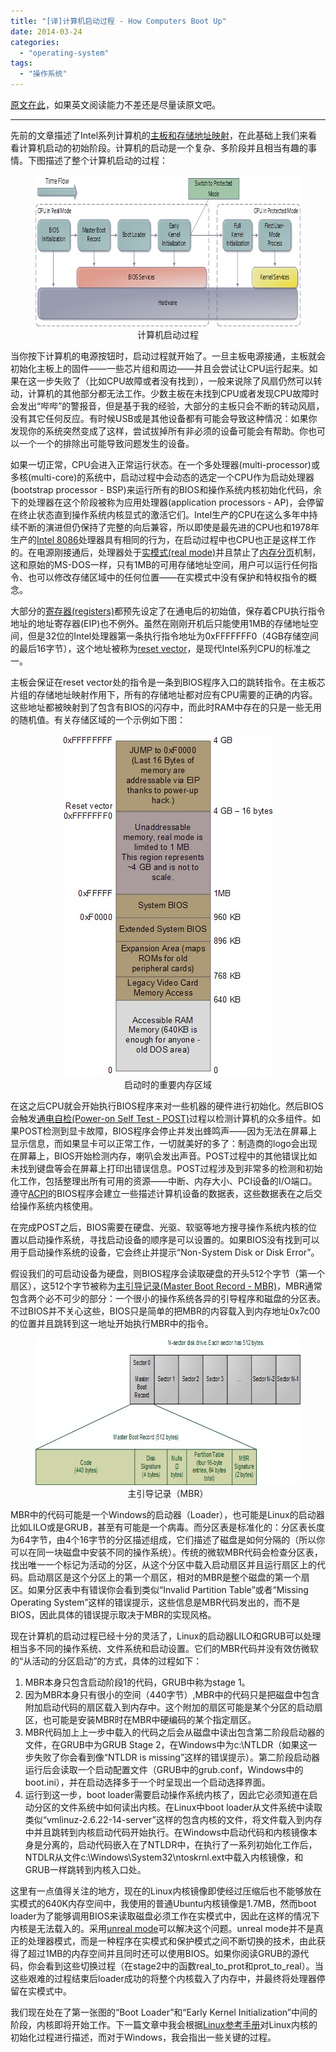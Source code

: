 ```yaml
---
title: "[译]计算机启动过程 - How Computers Boot Up"
date: 2014-03-24
categories: 
  - "operating-system"
tags: 
  - "操作系统"
---
```


[原文在此](http://duartes.org/gustavo/blog/post/how-computers-boot-up/)，如果英文阅读能力不差还是尽量读原文吧。

* * *

先前的文章描述了Intel系列计算机的[主板和存储地址映射](/2014/03/译主板芯片集和存储地址映射-motherboard-chipsets-and-the-memory-map/)，在此基础上我们来看看计算机启动的初始阶段。计算机的启动是一个复杂、多阶段并且相当有趣的事情。下图描述了整个计算机启动的过程：

<figure style="text-align: center;">
  <img src="/assets/images/55E52855-DA54-4925-98DD-E45A9F000583.jpg" alt="计算机启动过程" width="674" height="242" />
  <figcaption>计算机启动过程</figcaption>
</figure>

当你按下计算机的电源按钮时，启动过程就开始了。一旦主板电源接通，主板就会初始化主板上的固件——一些芯片组和周边——并且会尝试让CPU运行起来。如果在这一步失败了（比如CPU故障或者没有找到），一般来说除了风扇仍然可以转动，计算机的其他部分都无法工作。少数主板在未找到CPU或者发现CPU故障时会发出“哔哔”的警报音，但是基于我的经验，大部分的主板只会不断的转动风扇，没有其它任何反应。有时候USB或是其他设备都有可能会导致这种情况：如果你发现你的系统突然变成了这样，尝试拔掉所有非必须的设备可能会有帮助。你也可以一个一个的排除出可能导致问题发生的设备。

<!--more-->

如果一切正常，CPU会进入正常运行状态。在一个多处理器(multi-processor)或多核(multi-core)的系统中，启动过程中会动态的选定一个CPU作为启动处理器(bootstrap processor - BSP)来运行所有的BIOS和操作系统内核初始化代码，余下的处理器在这个阶段被称为应用处理器(application processors - AP)，会停留在终止状态直到操作系统内核显式的激活它们。Intel生产的CPU在这么多年中持续不断的演进但仍保持了完整的向后兼容，所以即使是最先进的CPU也和1978年生产的[Intel 8086](http://en.wikipedia.org/wiki/Intel_8086 "Intel 8086")处理器具有相同的行为，在启动过程中也CPU也正是这样工作的。在电源刚接通后，处理器处于[实模式(real mode)](http://en.wikipedia.org/wiki/Real_mode "real mode")并且禁止了[内存分页](http://en.wikipedia.org/wiki/Paging "paging")机制，这和原始的MS-DOS一样，只有1MB的可用存储地址空间，用户可以运行任何指令、也可以修改存储区域中的任何位置——在实模式中没有保护和特权指令的概念。

大部分的[寄存器(registers)](http://en.wikipedia.org/wiki/Processor_register "register")都预先设定了在通电后的初始值，保存着CPU执行指令地址的地址寄存器(EIP)也不例外。虽然在刚刚开机后只能使用1MB的存储地址空间，但是32位的Intel处理器第一条执行指令地址为0xFFFFFFF0（4GB存储空间的最后16字节），这个地址被称为[reset vector](http://en.wikipedia.org/wiki/Reset_vector "reset vector")，是现代Intel系列CPU的标准之一。

主板会保证在reset vector处的指令是一条到BIOS程序入口的跳转指令。在主板芯片组的存储地址映射作用下，所有的存储地址都对应有CPU需要的正确的内容。这些地址都被映射到了包含有BIOS的闪存中，而此时RAM中存在的只是一些无用的随机值。有关存储区域的一个示例如下图：

<figure style="text-align: center;">
  <img src="/assets/images/79CF14EF-A63E-4B19-9E51-7416099D1DFB.jpg" alt="启动时的重要内存区域" width="337" height="547" />
  <figcaption>启动时的重要内存区域</figcaption>
</figure>

在这之后CPU就会开始执行BIOS程序来对一些机器的硬件进行初始化。然后BIOS会触发[通电自检(Power-on Self Test - POST)](http://en.wikipedia.org/wiki/Power_on_self_test "POST")过程以检测计算机的众多组件。如果POST检测到显卡故障，BIOS程序会停止并发出蜂鸣声——因为无法在屏幕上显示信息，而如果显卡可以正常工作，一切就美好的多了：制造商的logo会出现在屏幕上，BIOS开始检测内存，喇叭会发出声音。POST过程中的其他错误比如未找到键盘等会在屏幕上打印出错误信息。POST过程涉及到非常多的检测和初始化工作，包括整理出所有可用的资源——中断、内存大小、PCI设备的I/O端口。遵守[ACPI](http://en.wikipedia.org/wiki/ACPI "ACPI")的BIOS程序会建立一些描述计算机设备的数据表，这些数据表在之后交给操作系统内核使用。

在完成POST之后，BIOS需要在硬盘、光驱、软驱等地方搜寻操作系统内核的位置以启动操作系统，寻找启动设备的顺序是可以设置的。如果BIOS没有找到可以用于启动操作系统的设备，它会终止并提示“Non-System Disk or Disk Error”。

假设我们的可启动设备为硬盘，则BIOS程序会读取硬盘的开头512个字节（第一个扇区），这512个字节被称为[主引导记录(Master Boot Record - MBR)](http://en.wikipedia.org/wiki/Master_boot_record "MBR")，MBR通常包含两个必不可少的部分：一个很小的操作系统各异的引导程序和磁盘的分区表。不过BIOS并不关心这些，BIOS只是简单的把MBR的内容载入到内存地址0x7c00的位置并且跳转到这一地址开始执行MBR中的指令。

<figure style="text-align: center;">
  <img src="/assets/images/6C14B5AE-6E9C-421F-8278-88720E722CF4.jpg" alt="主引导记录（MBR）" width="616" height="235" />
  <figcaption>主引导记录（MBR）</figcaption>
</figure>

MBR中的代码可能是一个Windows的启动器（Loader），也可能是Linux的启动器比如LILO或是GRUB，甚至有可能是一个病毒。而分区表是标准化的：分区表长度为64字节，由4个16字节的分区描述组成，它们描述了磁盘是如何分隔的（所以你可以在同一块磁盘中安装不同的操作系统）。传统的微软MBR代码会检查分区表，找出唯一一个标记为活动的分区，从这个分区中载入启动扇区并且运行扇区上的代码。启动扇区是这个分区上的第一个扇区，相对的MBR是整个磁盘的第一个扇区。如果分区表中有错误你会看到类似“Invalid Partition Table”或者“Missing Operating System”这样的错误提示，这些信息是MBR代码发出的，而不是BIOS，因此具体的错误提示取决于MBR的实现风格。

现在计算机的启动过程已经十分的灵活了，Linux的启动器LILO和GRUB可以处理相当多不同的操作系统、文件系统和启动设置。它们的MBR代码并没有效仿微软的“从活动的分区启动”的方式，具体的过程如下：

1. MBR本身只包含启动阶段1的代码，GRUB中称为stage 1。
2. 因为MBR本身只有很小的空间（440字节）,MBR中的代码只是把磁盘中包含附加启动代码的扇区载入到内存中。这个附加的扇区可能是某个分区的启动扇区，也可能是安装MBR时在MBR中硬编码的某个指定扇区。
3. MBR代码加上上一步中载入的代码之后会从磁盘中读出包含第二阶段启动器的文件，在GRUB中为GRUB Stage 2，在Windows中为c:\\NTLDR（如果这一步失败了你会看到像“NTLDR is missing”这样的错误提示）。第二阶段启动器运行后会读取一个启动配置文件（GRUB中的grub.conf，Windows中的boot.ini），并在启动选择多于一个时呈现出一个启动选择界面。
4. 运行到这一步，boot loader需要启动操作系统内核了，因此它必须知道在启动分区的文件系统中如何读出内核。在Linux中boot loader从文件系统中读取类似“vmlinuz-2.6.22-14-server”这样的包含内核的文件，将文件载入到内存中并且跳转到内核启动代码开始执行。在Windows中启动代码和内核镜像本身是分离的，启动代码嵌入在了NTLDR中，在执行了一系列初始化工作后，NTDLR从文件c:\\Windows\\System32\\ntoskrnl.ext中载入内核镜像，和GRUB一样跳转到内核入口处。

这里有一点值得关注的地方，现在的Linux内核镜像即使经过压缩后也不能够放在实模式的640K内存空间中，我使用的普通Ubuntu内核镜像是1.7MB，然而boot loader为了能够调用BIOS来读取磁盘必须工作在实模式中，因此在这样的情况下内核是无法载入的。采用[unreal mode](http://en.wikipedia.org/wiki/Unreal_mode "unreal mode")可以解决这个问题。unreal mode并不是真正的处理器模式，而是一种程序在实模式和保护模式之间不断切换的技术，由此获得了超过1MB的内存空间并且同时还可以使用BIOS。如果你阅读GRUB的源代码，你会看到这些切换过程（在stage2中的函数real\_to\_prot和prot\_to\_real）。当这些艰难的过程结束后loader成功的将整个内核载入了内存中，并最终将处理器停留在实模式中。

我们现在处在了第一张图的“Boot Loader”和“Early Kernel Initialization”中间的阶段，内核即将开始工作。下一篇文章中我会根据[Linux参考手册](http://lxr.linux.no/ "Linux Cross Reference")对Linux内核的初始化过程进行描述，而对于Windows，我会指出一些关键的过程。
